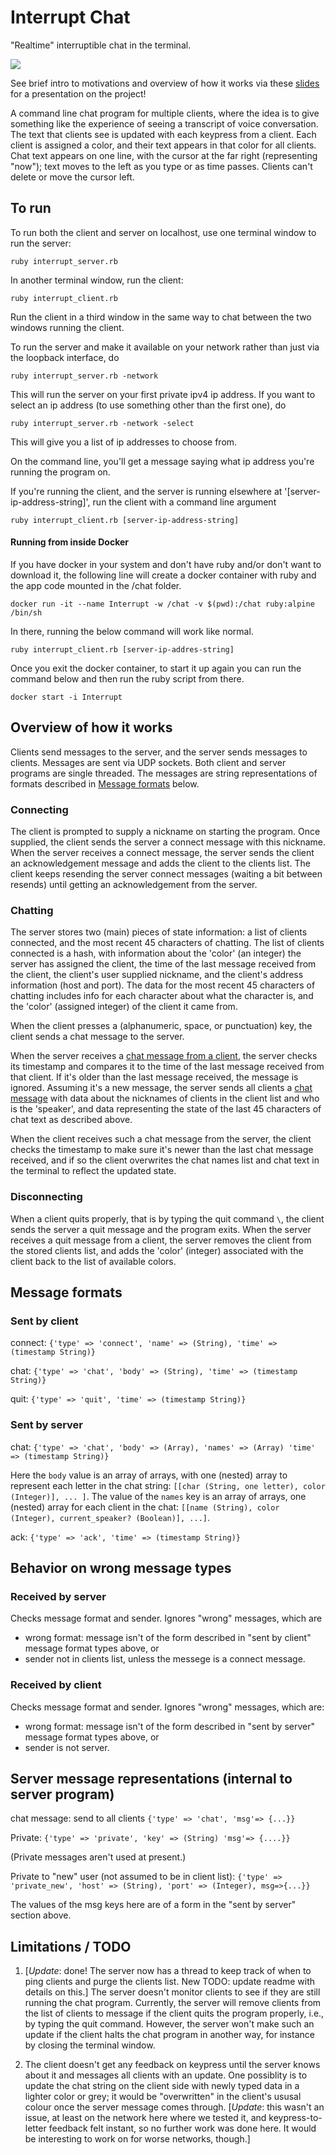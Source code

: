 # Interrupt Chat

"Realtime" interruptible chat in the terminal.

<img src='https://cloud.githubusercontent.com/assets/2926692/25077293/7aff1b68-22f6-11e7-8312-4642fd0c803e.gif' />

See brief intro to motivations and overview of how it works via these <a href='https://bebebebebe.github.io/presentation-chat'>slides</a> for a presentation on the project!

A command line chat program for multiple clients, where the idea is to give something like the experience of seeing a transcript of voice conversation. The text that clients see is updated with each keypress from a client. Each client is assigned a color, and their text appears in that color for all clients. Chat text appears on one line, with the cursor at the far right (representing "now"); text moves to the left as you type or as time passes. Clients can't delete or move the cursor left.

## To run
To run both the client and server on localhost, use one terminal window to run the server:

```
ruby interrupt_server.rb
```

In another terminal window, run the client:

```
ruby interrupt_client.rb
```

Run the client in a third window in the same way to chat between the two windows running the client.

To run the server and make it available on your network rather than just via the loopback interface, do

```
ruby interrupt_server.rb -network
```

This will run the server on your first private ipv4 ip address. If you want to select an ip address (to use something other than the first one), do

```
ruby interrupt_server.rb -network -select
```
This will give you a list of ip addresses to choose from.

On the command line, you'll get a message saying what ip address you're running the program on.


If you're running the client, and the server is running elsewhere at '[server-ip-address-string]', run the client with a command line argument

```
ruby interrupt_client.rb [server-ip-address-string]
```

#### Running from inside Docker

If you have docker in your system and don't have ruby and/or don't want to download it, the following line will create a docker container with ruby and the app code mounted in the /chat folder.

```
docker run -it --name Interrupt -w /chat -v $(pwd):/chat ruby:alpine /bin/sh
```

In there, running the below command will work like normal.

```
ruby interrupt_client.rb [server-ip-addres-string]
```

Once you exit the docker container, to start it up again you can run the command below and then run the ruby script from there.

```
docker start -i Interrupt
```

## Overview of how it works
Clients send messages to the server, and the server sends messages to clients. Messages are sent via UDP sockets. Both client and server programs are single threaded. The messages are string representations of formats described in [Message formats](#message-formats) below.

### Connecting
The client is prompted to supply a nickname on starting the program. Once supplied, the client sends the server a connect message with this nickname. When the server receives a connect message, the server sends the client an acknowledgement message and adds the client to the clients list. The client keeps resending the server connect messages (waiting a bit between resends) until getting an acknowledgement from the server.

### Chatting

The server stores two (main) pieces of state information: a list of clients connected, and the most recent 45 characters of chatting. The list of clients connected is a hash, with information about the 'color' (an integer) the server has assigned the client, the time of the last message received from the client, the client's user supplied nickname, and the client's address information (host and port). The data for the most recent 45 characters of chatting includes info for each character about what the character is, and the 'color' (assigned integer) of the client it came from.

When the client presses a (alphanumeric, space, or punctuation) key, the client sends a chat message to the server.

When the server receives a [chat message from a client](#sent-by-client), the server checks its timestamp and compares it to the time of the last message received from that client. If it's older than the last message received, the message is ignored. Assuming it's a new message, the server sends all clients a [chat message](#sent-by-server) with data about the nicknames of clients in the client list and who is the 'speaker', and data representing the state of the last 45 characters of chat text as described above.

When the client receives such a chat message from the server, the client checks the timestamp to make sure it's newer than the last chat message received, and if so the client overwrites the chat names list and chat text in the terminal to reflect the updated state.

### Disconnecting
When a client quits properly, that is by typing the quit command `\`, the client sends the server a quit message and the program exits. When the server receives a quit message from a client, the server removes the client from the stored clients list, and adds the 'color' (integer) associated with the client back to the list of available colors.


## Message formats

### Sent by client

connect:
`{'type' => 'connect', 'name' => (String), 'time' => (timestamp String)}`

chat:
`{'type' => 'chat', 'body' => (String), 'time' => (timestamp String)}`

quit:
`{'type' => 'quit', 'time' => (timestamp String)}`


### Sent by server

chat: `{'type' => 'chat', 'body' => (Array), 'names' => (Array) 'time' => (timestamp String)}`

Here the `body` value is an array of arrays, with one (nested) array to represent each letter in the chat string: `[[char (String, one letter), color (Integer)], ... ]`. The value of the `names` key is an array of arrays, one (nested) array for each client in the chat: `[[name (String), color (Integer), current_speaker? (Boolean)], ...]`.

ack: `{'type' => 'ack', 'time' => (timestamp String)}`


## Behavior on wrong message types

### Received by server

Checks message format and sender. Ignores "wrong" messages, which are
- wrong format: message isn't of the form described in "sent by client" message format types above, or
- sender not in clients list, unless the messege is a connect message.

### Received by client

Checks message format and sender. Ignores "wrong" messages, which are:
- wrong format: message isn't of the form described in "sent by server" message format types above, or
- sender is not server.

## Server message representations (internal to server program)
chat message: send to all clients
`{'type' => 'chat', 'msg'=> {...}}`

Private:
`{'type' => 'private', 'key' => (String) 'msg'=> {....}}`

(Private messages aren't used at present.)

Private to "new" user (not assumed to be in client list):
`{'type' => 'private_new', 'host' => (String), 'port' => (Integer), msg=>{...}}`

The values of the msg keys here are of a form in the "sent by server" section above.

## Limitations / TODO

1. [*Update*: done! The server now has a thread to keep track of when to ping clients and purge the clients list. New TODO: update readme with details on this.] The server doesn't monitor clients to see if they are still running the chat program. Currently, the server will remove clients from the list of clients to message if the client quits the program properly, i.e., by typing the quit command. However, the server won't make such an update if the client halts the chat program in another way, for instance by closing the terminal window.

2. The client doesn't get any feedback on keypress until the server knows about it and messages all clients with an update. One possiblity is to update the chat string on the client side with newly typed data in a lighter color or grey; it would be "overwritten" in the client's ususal colour once the server message comes through. [*Update*: this wasn't an issue, at least on the network here where we tested it, and keypress-to-letter feedback felt instant, so no further work was done here. It would be interesting to work on for worse networks, though.]
